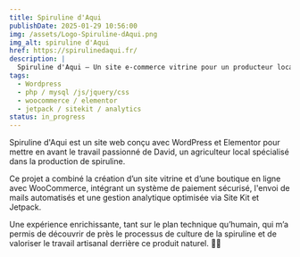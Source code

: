 ```yaml
---
title: Spiruline d'Aqui
publishDate: 2025-01-29 10:56:00
img: /assets/Logo-Spiruline-dAqui.png
img_alt: spiruline d'Aqui
href: https://spirulinedaqui.fr/
description: |
  Spiruline d'Aqui – Un site e-commerce vitrine pour un producteur local
tags:
  - Wordpress
  - php / mysql /js/jquery/css
  - woocommerce / elementor 
  - jetpack / sitekit / analytics
status: in_progress
---
```


Spiruline d'Aqui est un site web conçu avec WordPress et Elementor pour mettre en avant le travail passionné de David, un agriculteur local spécialisé dans la production de spiruline.

Ce projet a combiné la création d’un site vitrine et d’une boutique en ligne avec WooCommerce, intégrant un système de paiement sécurisé, l'envoi de mails automatisés et une gestion analytique optimisée via Site Kit et Jetpack.

Une expérience enrichissante, tant sur le plan technique qu’humain, qui m’a permis de découvrir de près le processus de culture de la spiruline et de valoriser le travail artisanal derrière ce produit naturel. 🚀🌿
